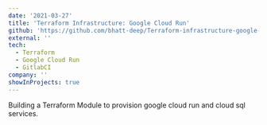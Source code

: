 ```yaml
---
date: '2021-03-27'
title: 'Terraform Infrastructure: Google Cloud Run'
github: 'https://github.com/bhatt-deep/Terraform-infrastructure-google-cloudrun'
external: ''
tech:
  - Terraform
  - Google Cloud Run
  - GitlabCI
company: ''
showInProjects: true
---
```


Building a Terraform Module to provision google cloud run and cloud sql services.
